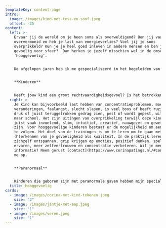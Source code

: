 ```yaml
---
templateKey: content-page
intro:
  image: /images/kind-met-tess-en-soof.jpeg
  offset: -35
content:
  left: >-
    Ervaar jij de wereld om je heen soms als overweldigend? Ben jij vaak
    oververmoeid en heb je last van energieverlies? Voel jij je soms
    overprikkeld? Kun je je heel goed inleven in andere mensen en ben je
    gevoelig voor sfeer?  Dan herken je jezelf misschien wel in de omschrijving
    ‘hooggevoelig’.


    De afgelopen jaren heb ik me gespecialiseerd in het begeleiden van hooggevoelige kinderen en volwassenen. Gelukkig is er steeds meer ruimte en aandacht voor hooggevoeligheid. Eerst zag ik vooral hooggevoelige kinderen in mijn praktijk, nu zie ik vaker hooggevoelige ouders en volwassenen. Mijn uitgangspunt is dat ik hooggevoeligheid als een kwaliteit zie. Dat betekent niet dat je er geen last van kunt hebben. Zoals elke kwaliteit kun je deze ook als valkuil ervaren. Ik help je graag om inzicht te krijgen in wat hooggevoeligheid voor jou betekent en hoe jij deze kwaliteit als kracht kan gebruiken.


    **Kinderen**


    Heeft jouw kind een groot rechtvaardigheidsgevoel? Is het betrokken en hulpvaardig? Wil het graag goed werk leveren en neigt het naar perfectionisme? Hooggevoelige kinderen zijn geboren met de neiging veel op te merken in hun omgeving en prikkels intens de doorleven. Die intensiteit maakt het soms lastig. Doordat ze zoveel indrukken binnen krijgen, raken ze snel overprikkeld. Dit gaat samen met ‘ander’ gedrag.
  right: >-
    Je kind kan bijvoorbeeld last hebben van concentratieproblemen, moeite met
    veranderingen, faalangst, slecht slapen, is veel boos of heeft ruzie, laat
    druk of juist teruggetrokken gedrag zien, pest of wordt gepest, wil niet
    naar school. Het zijn uitingen van overprikkeling terwijl deze kinderen
    juist vaak invoelend, slim, intuitief, creatief, nauwgezet en gewetensvol
    zijn. Voor hooggevoelige kinderen bestaat er de mogelijkheid om een training
    te volgen. Het doel van de trainingen is om te leren om te gaan met en het
    (h)erkennen van je gevoeligheid als kwaliteit. In de praktijk leren ze
    zichzelf ontspannen, grip krijgen op emoties, positief denken, spelenderwijs
    ervaren, meer zelfvertrouwen en concentratie verbeteren. Wil je meer
    informatie? Neem gerust [contact](https://www.corinapatings.nl/#contact) met
    me op.  


    **Paranormaal**


    Kinderen die geboren zijn met paranormale gaven hebben mijn speciale aandacht. Het kan lastig zijn om dit te herkennen, zeker wanneer het voor jou als ouder onbekend is. Voor de ontwikkeling van een kind is het van belang om helemaal gezien en erkend te worden in wie ze zijn. Wanneer je als ouder twijfelt of je kind behalve hoogsensitief mogelijk ook paranormaal is en je hebt daar vragen over neem gerust contact met me op. Ik kan je helpen een vertaalslag te maken voor jou en je kind.
  title: Hooggevoelig
cards:
  - image: /images/corina-met-kind-tekenen.jpeg
    size: "2"
  - image: /images/jantje-met-aap.jpeg
    size: "1"
  - image: /images/veren.jpeg
    size: "1"
---
```


